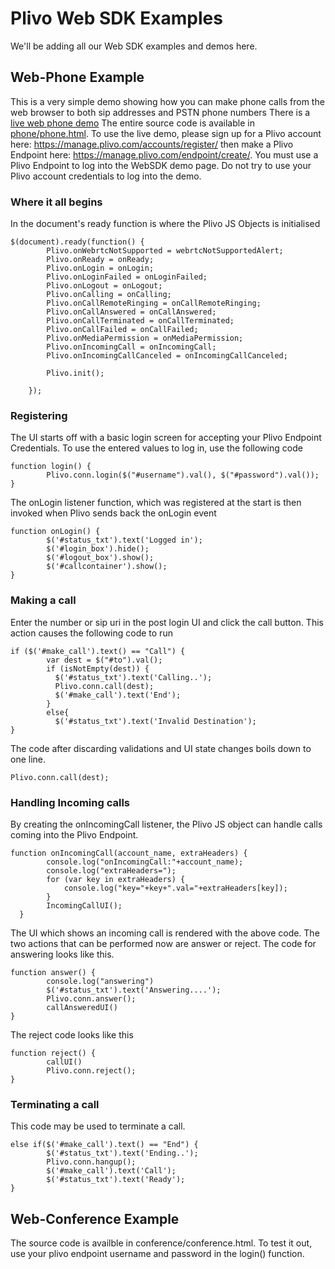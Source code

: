Plivo Web SDK Examples
======================

We'll be adding all our Web SDK examples and demos here. 

Web-Phone Example
-----------------

This is a very simple demo showing how you can make phone calls from the web browser to both sip addresses and PSTN phone numbers
There is a [live web phone demo](http://s3.amazonaws.com/plivowebrtc/phone.html) The entire source code is available in [phone/phone.html](https://github.com/cachrisman/plivo-web-sdk-example/blob/patch-1/phone/phone.html). To use the live demo, please sign up for a Plivo account here: https://manage.plivo.com/accounts/register/ then make a Plivo Endpoint here: https://manage.plivo.com/endpoint/create/. You must use a Plivo Endpoint to log into the WebSDK demo page. Do not try to use your Plivo account credentials to log into the demo.

### Where it all begins
In the document's ready function is where the Plivo JS Objects is initialised

    $(document).ready(function() {
            Plivo.onWebrtcNotSupported = webrtcNotSupportedAlert;
            Plivo.onReady = onReady;
            Plivo.onLogin = onLogin;
            Plivo.onLoginFailed = onLoginFailed;
            Plivo.onLogout = onLogout;
            Plivo.onCalling = onCalling;
            Plivo.onCallRemoteRinging = onCallRemoteRinging;
            Plivo.onCallAnswered = onCallAnswered;
            Plivo.onCallTerminated = onCallTerminated;
            Plivo.onCallFailed = onCallFailed;
            Plivo.onMediaPermission = onMediaPermission;
            Plivo.onIncomingCall = onIncomingCall;
            Plivo.onIncomingCallCanceled = onIncomingCallCanceled;
            
            Plivo.init();

        });

### Registering
The UI starts off with a basic login screen for accepting your Plivo Endpoint Credentials. To use the entered values to log in, use the following code

    function login() {
            Plivo.conn.login($("#username").val(), $("#password").val());
    }

The onLogin listener function, which was registered at the start is then invoked when Plivo sends back the onLogin event

    function onLogin() {
            $('#status_txt').text('Logged in');
            $('#login_box').hide();
            $('#logout_box').show();
            $('#callcontainer').show();
    }

### Making a call
Enter the number or sip uri in the post login UI and click the call button. This action causes the following code to run

    if ($('#make_call').text() == "Call") {
            var dest = $("#to").val();
            if (isNotEmpty(dest)) {
              $('#status_txt').text('Calling..');
              Plivo.conn.call(dest);
              $('#make_call').text('End');
            }
            else{
              $('#status_txt').text('Invalid Destination');
    }    
The code after discarding validations and UI state changes boils down to one line.

    Plivo.conn.call(dest);

### Handling Incoming calls
By creating the onIncomingCall listener, the Plivo JS object can handle calls coming into the Plivo Endpoint. 

    function onIncomingCall(account_name, extraHeaders) {
            console.log("onIncomingCall:"+account_name);
            console.log("extraHeaders=");
            for (var key in extraHeaders) {
                console.log("key="+key+".val="+extraHeaders[key]);
            }
            IncomingCallUI();
      }

The UI which shows an incoming call is rendered with the above code. The two actions that can be performed now are answer or reject. The code for answering looks like this.

    function answer() {
            console.log("answering")
            $('#status_txt').text('Answering....');
            Plivo.conn.answer();
            callAnsweredUI()
    }

The reject code looks like this

    function reject() {
            callUI()
            Plivo.conn.reject();
    }

### Terminating a call
This code may be used to terminate a call. 

    else if($('#make_call').text() == "End") {
            $('#status_txt').text('Ending..');
            Plivo.conn.hangup();
            $('#make_call').text('Call');
            $('#status_txt').text('Ready');
    }

Web-Conference Example
----------------------

The source code is availble in conference/conference.html. To test it out, use your plivo endpoint username and password in the login() function. 
